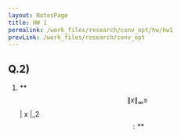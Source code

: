 ```yaml
---
layout: NotesPage
title: HW 1
permalink: /work_files/research/conv_opt/hw/hw1
prevLink: /work_files/research/conv_opt
---
```




## Q.2)


1. **$$\| x \|_\infty \leq $$ \| x \|_2$$:**  
    $$
    